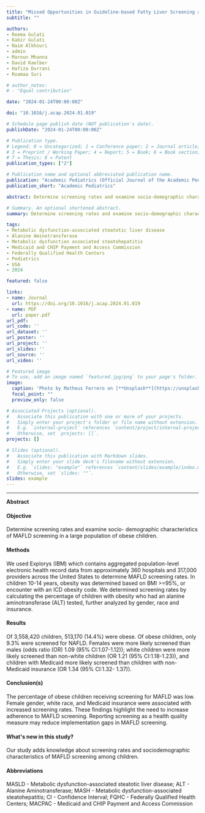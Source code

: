 ```yaml
---
title: "Missed Opportunities in Guideline-based Fatty Liver Screening among 3.5 million children"
subtitle: ""

authors:
- Reema Gulati
- Kabir Gulati
- Naim Alkhouri
- admin
- Maroun Mhanna
- David Kaelber
- Hafiza Durrani
- Roamaa Suri

# author_notes:
# - "Equal contribution"

date: "2024-01-24T00:00:00Z"

doi: "10.1016/j.acap.2024.01.019"

# Schedule page publish date (NOT publication's date).
publishDate: "2024-01-24T00:00:00Z"

# Publication type.
# Legend: 0 = Uncategorized; 1 = Conference paper; 2 = Journal article;
# 3 = Preprint / Working Paper; 4 = Report; 5 = Book; 6 = Book section;
# 7 = Thesis; 8 = Patent
publication_types: ["2"]

# Publication name and optional abbreviated publication name.
publication: "Academic Pediatrics (Official Journal of the Academic Pediatric Association)"
publication_short: "Academic Pediatrics"

abstract: Determine screening rates and examine socio-demographic characteristics of MAFLD screening in a large population of obese children. Methods: We used Explorys (IBM) which contains aggregated population-level electronic health record data from approximately 360 hospitals and 317,000 providers across the United States to determine MAFLD screening rates. In children 10-14 years, obesity was determined based on BMI >=95%, or encounter with an ICD obesity code. We determined screening rates by calculating the percentage of children with obesity who had an alanine aminotransferase (ALT) tested, further analyzed by gender, race and insurance. Results: Of 3,558,420 children, 513,170 (14.4%) were obese. Of obese children, only 9.3% were screened for NAFLD. Females were more likely screened than males (odds ratio (OR) 1.09 (95% CI:1.07-1.12)); white children were more likely screened than non-white children (OR 1.21 (95% CI:1.18-1.23)), and children with Medicaid more likely screened than children with non-Medicaid insurance (OR 1.34 (95% CI:1.32- 1.37)). Conclusion(s): The percentage of obese children receiving screening for MAFLD was low. Female gender, white race, and Medicaid insurance were associated with increased screening rates. These findings highlight the need to increase adherence to MAFLD screening. Reporting screening as a health quality measure may reduce implementation gaps in MAFLD screening. What's new in this study? Our study adds knowledge about screening rates and sociodemographic characteristics of MAFLD screening among children.

# Summary. An optional shortened abstract.
summary: Determine screening rates and examine socio-demographic characteristics of MAFLD screening in a large population of obese children.

tags:
- Metabolic dysfunction-associated steatotic liver disease
- Alanine Aminotransferase
- Metabolic dysfunction associated steatohepatitis
- Medicaid and CHIP Payment and Access Commission
- Federally Qualified Health Centers
- Pediatrics
- USA
- 2024

featured: false

links:
- name: Journal
  url: https://doi.org/10.1016/j.acap.2024.01.019
- name: PDF
  url: paper.pdf
url_pdf: 
url_code: ''
url_dataset: ''
url_poster: ''
url_project: ''
url_slides: ''
url_source: ''
url_video: ''

# Featured image
# To use, add an image named `featured.jpg/png` to your page's folder. 
image:
  caption: 'Photo by Matheus Ferrero on [**Unsplash**](https://unsplash.com/photos/person-holding-hands-yfmjALh1S6s)'
  focal_point: ""
  preview_only: false

# Associated Projects (optional).
#   Associate this publication with one or more of your projects.
#   Simply enter your project's folder or file name without extension.
#   E.g. `internal-project` references `content/project/internal-project/index.md`.
#   Otherwise, set `projects: []`.
projects: []

# Slides (optional).
#   Associate this publication with Markdown slides.
#   Simply enter your slide deck's filename without extension.
#   E.g. `slides: "example"` references `content/slides/example/index.md`.
#   Otherwise, set `slides: ""`.
slides: example
---
```







___



**Abstract**

#### Objective

Determine screening rates and examine socio- demographic characteristics of MAFLD screening in a large population of obese children.

#### Methods

We used Explorys (IBM) which contains aggregated population-level electronic health record data from approximately 360 hospitals and 317,000 providers across the United States to determine MAFLD screening rates. In children 10-14 years, obesity was determined based on BMI >=95%, or encounter with an ICD obesity code. We determined screening rates by calculating the percentage of children with obesity who had an alanine aminotransferase (ALT) tested, further analyzed by gender, race and insurance.

#### Results

Of 3,558,420 children, 513,170 (14.4%) were obese. Of obese children, only 9.3% were screened for NAFLD. Females were more likely screened than males (odds ratio (OR) 1.09 (95% CI:1.07-1.12)); white children were more likely screened than non-white children (OR 1.21 (95% CI:1.18-1.23)), and children with Medicaid more likely screened than children with non-Medicaid insurance (OR 1.34 (95% CI:1.32- 1.37)).

#### Conclusion(s)

The percentage of obese children receiving screening for MAFLD was low. Female gender, white race, and Medicaid insurance were associated with increased screening rates. These findings highlight the need to increase adherence to MAFLD screening. Reporting screening as a health quality measure may reduce implementation gaps in MAFLD screening.

#### What's new in this study?

Our study adds knowledge about screening rates and sociodemographic characteristics of MAFLD screening among children.

#### Abbreviations

MASLD - Metabolic dysfunction-associated steatotic liver disease; ALT - Alanine Aminotransferase; MASH - Metabolic dysfunction-associated steatohepatitis; CI - Confidence Interval; FQHC - Federally Qualified Health Centers; MACPAC - Medicaid and CHIP Payment and Access Commission
